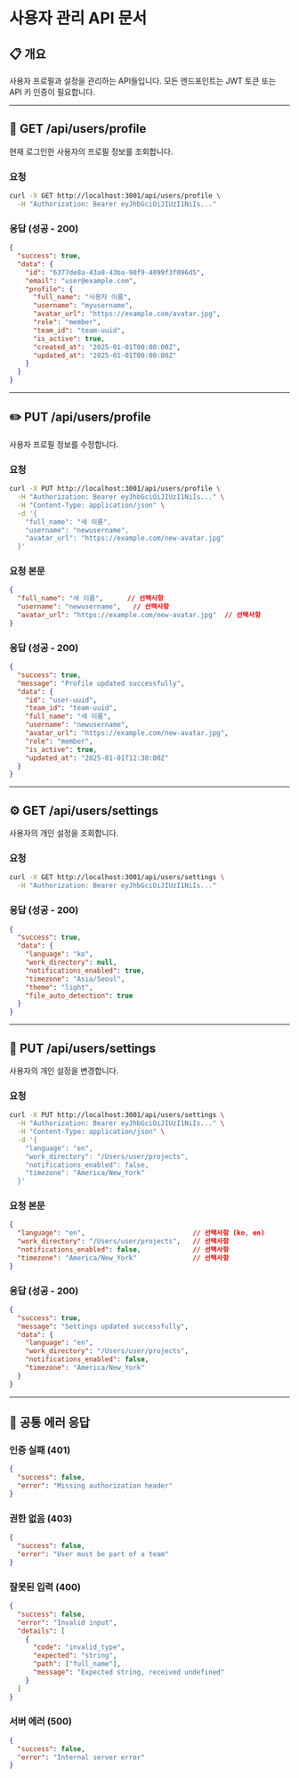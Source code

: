 # 사용자 관리 API 문서

## 📋 개요
사용자 프로필과 설정을 관리하는 API들입니다. 모든 엔드포인트는 JWT 토큰 또는 API 키 인증이 필요합니다.

---

## 👤 GET /api/users/profile
현재 로그인한 사용자의 프로필 정보를 조회합니다.

### 요청
```bash
curl -X GET http://localhost:3001/api/users/profile \
  -H "Authorization: Bearer eyJhbGciOiJIUzI1NiIs..."
```

### 응답 (성공 - 200)
```json
{
  "success": true,
  "data": {
    "id": "6377de8a-43a8-43ba-90f9-4099f3f096d5",
    "email": "user@example.com",
    "profile": {
      "full_name": "사용자 이름",
      "username": "myusername",
      "avatar_url": "https://example.com/avatar.jpg",
      "role": "member",
      "team_id": "team-uuid",
      "is_active": true,
      "created_at": "2025-01-01T00:00:00Z",
      "updated_at": "2025-01-01T00:00:00Z"
    }
  }
}
```

---

## ✏️ PUT /api/users/profile
사용자 프로필 정보를 수정합니다.

### 요청
```bash
curl -X PUT http://localhost:3001/api/users/profile \
  -H "Authorization: Bearer eyJhbGciOiJIUzI1NiIs..." \
  -H "Content-Type: application/json" \
  -d '{
    "full_name": "새 이름",
    "username": "newusername",
    "avatar_url": "https://example.com/new-avatar.jpg"
  }'
```

### 요청 본문
```json
{
  "full_name": "새 이름",      // 선택사항
  "username": "newusername",   // 선택사항
  "avatar_url": "https://example.com/new-avatar.jpg"  // 선택사항
}
```

### 응답 (성공 - 200)
```json
{
  "success": true,
  "message": "Profile updated successfully",
  "data": {
    "id": "user-uuid",
    "team_id": "team-uuid",
    "full_name": "새 이름",
    "username": "newusername",
    "avatar_url": "https://example.com/new-avatar.jpg",
    "role": "member",
    "is_active": true,
    "updated_at": "2025-01-01T12:30:00Z"
  }
}
```

---

## ⚙️ GET /api/users/settings
사용자의 개인 설정을 조회합니다.

### 요청
```bash
curl -X GET http://localhost:3001/api/users/settings \
  -H "Authorization: Bearer eyJhbGciOiJIUzI1NiIs..."
```

### 응답 (성공 - 200)
```json
{
  "success": true,
  "data": {
    "language": "ko",
    "work_directory": null,
    "notifications_enabled": true,
    "timezone": "Asia/Seoul",
    "theme": "light",
    "file_auto_detection": true
  }
}
```

---

## 🔧 PUT /api/users/settings
사용자의 개인 설정을 변경합니다.

### 요청
```bash
curl -X PUT http://localhost:3001/api/users/settings \
  -H "Authorization: Bearer eyJhbGciOiJIUzI1NiIs..." \
  -H "Content-Type: application/json" \
  -d '{
    "language": "en",
    "work_directory": "/Users/user/projects",
    "notifications_enabled": false,
    "timezone": "America/New_York"
  }'
```

### 요청 본문
```json
{
  "language": "en",                           // 선택사항 (ko, en)
  "work_directory": "/Users/user/projects",   // 선택사항
  "notifications_enabled": false,             // 선택사항
  "timezone": "America/New_York"              // 선택사항
}
```

### 응답 (성공 - 200)
```json
{
  "success": true,
  "message": "Settings updated successfully",
  "data": {
    "language": "en",
    "work_directory": "/Users/user/projects",
    "notifications_enabled": false,
    "timezone": "America/New_York"
  }
}
```

---

## 🚨 공통 에러 응답

### 인증 실패 (401)
```json
{
  "success": false,
  "error": "Missing authorization header"
}
```

### 권한 없음 (403)
```json
{
  "success": false,
  "error": "User must be part of a team"
}
```

### 잘못된 입력 (400)
```json
{
  "success": false,
  "error": "Invalid input",
  "details": [
    {
      "code": "invalid_type",
      "expected": "string",
      "path": ["full_name"],
      "message": "Expected string, received undefined"
    }
  ]
}
```

### 서버 에러 (500)
```json
{
  "success": false,
  "error": "Internal server error"
}
```
